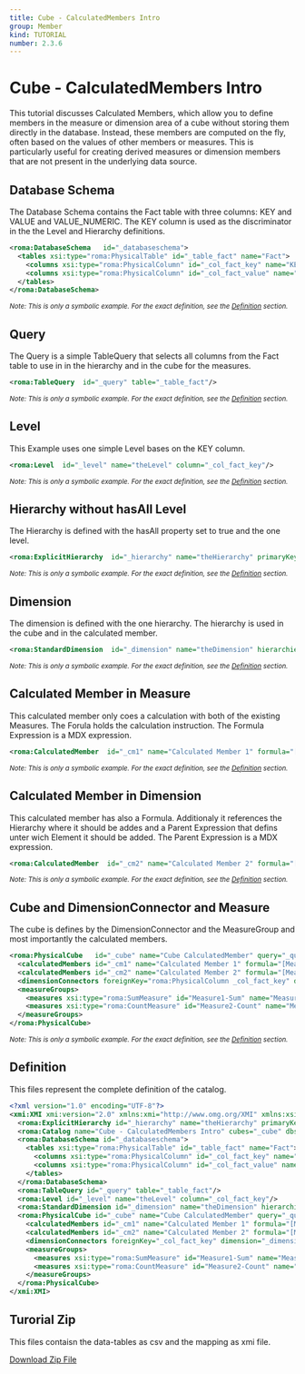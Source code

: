 ```yaml
---
title: Cube - CalculatedMembers Intro
group: Member
kind: TUTORIAL
number: 2.3.6
---
```

# Cube - CalculatedMembers Intro

This tutorial discusses Calculated Members, which allow you to define members in the measure or dimension area of a cube without storing them directly in the database. Instead, these members are computed on the fly, often based on the values of other members or measures. This is particularly useful for creating derived measures or dimension members that are not present in the underlying data source.



## Database Schema

The Database Schema contains the Fact table with three columns: KEY and VALUE and VALUE_NUMERIC. The KEY column is used as the discriminator in the the Level and Hierarchy definitions.


```xml
<roma:DatabaseSchema   id="_databaseschema">
  <tables xsi:type="roma:PhysicalTable" id="_table_fact" name="Fact">
    <columns xsi:type="roma:PhysicalColumn" id="_col_fact_key" name="KEY"/>
    <columns xsi:type="roma:PhysicalColumn" id="_col_fact_value" name="VALUE" type="Integer"/>
  </tables>
</roma:DatabaseSchema>

```
*<small>Note: This is only a symbolic example. For the exact definition, see the [Definition](#definition) section.</small>*
## Query

The Query is a simple TableQuery that selects all columns from the Fact table to use in in the hierarchy and in the cube for the measures.


```xml
<roma:TableQuery  id="_query" table="_table_fact"/>

```
*<small>Note: This is only a symbolic example. For the exact definition, see the [Definition](#definition) section.</small>*
## Level

This Example uses one simple Level bases on the KEY column.


```xml
<roma:Level  id="_level" name="theLevel" column="_col_fact_key"/>

```
*<small>Note: This is only a symbolic example. For the exact definition, see the [Definition](#definition) section.</small>*
## Hierarchy without hasAll Level

The Hierarchy is defined with the hasAll property set to true and the one level.


```xml
<roma:ExplicitHierarchy  id="_hierarchy" name="theHierarchy" primaryKey="_col_fact_key" query="_query" levels="_level"/>

```
*<small>Note: This is only a symbolic example. For the exact definition, see the [Definition](#definition) section.</small>*
## Dimension

The dimension is defined with the one hierarchy. The hierarchy is used in the cube and in the calculated member.


```xml
<roma:StandardDimension  id="_dimension" name="theDimension" hierarchies="roma:ExplicitHierarchy _hierarchy"/>

```
*<small>Note: This is only a symbolic example. For the exact definition, see the [Definition](#definition) section.</small>*
## Calculated Member in Measure

This calculated member only coes a calculation with both of the existing Measures. The Forula holds the calculation instruction. The Formula Expression is a MDX expression.


```xml
<roma:CalculatedMember  id="_cm1" name="Calculated Member 1" formula="[Measures].[Measure1-Sum] / [Measures].[Measure2-Count]"/>

```
*<small>Note: This is only a symbolic example. For the exact definition, see the [Definition](#definition) section.</small>*
## Calculated Member in Dimension

This calculated member has also a Formula. Additionaly it references the Hierarchy where it should be addes and a Parent Expression that defins unter wich Element it should be added. The Parent Expression is a MDX expression.



```xml
<roma:CalculatedMember  id="_cm2" name="Calculated Member 2" formula="[Measures].[Measure1-Sum] / [Measures].[Measure2-Count]" parent="[theDimension].[theHierarchy].[All theHierarchys]" hierarchy="roma:ExplicitHierarchy _hierarchy"/>

```
*<small>Note: This is only a symbolic example. For the exact definition, see the [Definition](#definition) section.</small>*
## Cube and DimensionConnector and Measure

The cube is defines by the DimensionConnector and the MeasureGroup and most importantly the calculated members.


```xml
<roma:PhysicalCube   id="_cube" name="Cube CalculatedMember" query="_query">
  <calculatedMembers id="_cm1" name="Calculated Member 1" formula="[Measures].[Measure1-Sum] / [Measures].[Measure2-Count]"/>
  <calculatedMembers id="_cm2" name="Calculated Member 2" formula="[Measures].[Measure1-Sum] / [Measures].[Measure2-Count]" parent="[theDimension].[theHierarchy].[All theHierarchys]" hierarchy="roma:ExplicitHierarchy _hierarchy"/>
  <dimensionConnectors foreignKey="roma:PhysicalColumn _col_fact_key" dimension="roma:StandardDimension _dimension"/>
  <measureGroups>
    <measures xsi:type="roma:SumMeasure" id="Measure1-Sum" name="Measure1-Sum" column="_col_fact_value"/>
    <measures xsi:type="roma:CountMeasure" id="Measure2-Count" name="Measure2-Count" column="_col_fact_value"/>
  </measureGroups>
</roma:PhysicalCube>

```
*<small>Note: This is only a symbolic example. For the exact definition, see the [Definition](#definition) section.</small>*

## Definition

This files represent the complete definition of the catalog.

```xml
<?xml version="1.0" encoding="UTF-8"?>
<xmi:XMI xmi:version="2.0" xmlns:xmi="http://www.omg.org/XMI" xmlns:xsi="http://www.w3.org/2001/XMLSchema-instance" xmlns:roma="https://www.daanse.org/spec/org.eclipse.daanse.rolap.mapping">
  <roma:ExplicitHierarchy id="_hierarchy" name="theHierarchy" primaryKey="_col_fact_key" query="_query" levels="_level"/>
  <roma:Catalog name="Cube - CalculatedMembers Intro" cubes="_cube" dbschemas="_databaseschema"/>
  <roma:DatabaseSchema id="_databaseschema">
    <tables xsi:type="roma:PhysicalTable" id="_table_fact" name="Fact">
      <columns xsi:type="roma:PhysicalColumn" id="_col_fact_key" name="KEY"/>
      <columns xsi:type="roma:PhysicalColumn" id="_col_fact_value" name="VALUE" type="Integer"/>
    </tables>
  </roma:DatabaseSchema>
  <roma:TableQuery id="_query" table="_table_fact"/>
  <roma:Level id="_level" name="theLevel" column="_col_fact_key"/>
  <roma:StandardDimension id="_dimension" name="theDimension" hierarchies="_hierarchy"/>
  <roma:PhysicalCube id="_cube" name="Cube CalculatedMember" query="_query">
    <calculatedMembers id="_cm1" name="Calculated Member 1" formula="[Measures].[Measure1-Sum] / [Measures].[Measure2-Count]"/>
    <calculatedMembers id="_cm2" name="Calculated Member 2" formula="[Measures].[Measure1-Sum] / [Measures].[Measure2-Count]" parent="[theDimension].[theHierarchy].[All theHierarchys]" hierarchy="_hierarchy"/>
    <dimensionConnectors foreignKey="_col_fact_key" dimension="_dimension"/>
    <measureGroups>
      <measures xsi:type="roma:SumMeasure" id="Measure1-Sum" name="Measure1-Sum" column="_col_fact_value"/>
      <measures xsi:type="roma:CountMeasure" id="Measure2-Count" name="Measure2-Count" column="_col_fact_value"/>
    </measureGroups>
  </roma:PhysicalCube>
</xmi:XMI>

```



## Turorial Zip
This files contaisn the data-tables as csv and the mapping as xmi file.

<a href="./zip/tutorial.cube.calculatedmember.intro.zip" download>Download Zip File</a>
